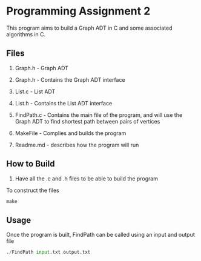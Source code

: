 # Programming Assignment 2

This program aims to build a Graph ADT in C and some associated algorithms in C.

## Files

1. Graph.h - Graph ADT

2. Graph.h - Contains the Graph ADT interface
 
1. List.c - List ADT

2. List.h - Contains the List ADT interface

3. FindPath.c - Contains the main file of the program, and will use the Graph ADT to find shortest path between pairs of vertices

4. MakeFile - Complies and builds the program

5. Readme.md - describes how the program will run

## How to Build

1. Have all the .c and .h files to be able to build the program

To construct the files

```python
make
```

## Usage

Once the program is built, FindPath can be called using an input and output file

```python
./FindPath input.txt output.txt
```
